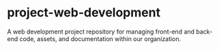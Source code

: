# project-web-development
A web development project repository for managing front-end and back-end code, assets, and documentation within our organization.
